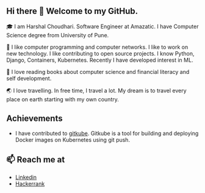 ## Hi there 👋 Welcome to my GitHub.
:mortar_board: I am Harshal Choudhari. Software Engineer at Amazatic. I have Computer Science degree from University of Pune.

🔭 I like computer programming and computer networks. I like to work on new technology. I like contributing to open source projects. I know Python, Django, Containers, Kubernetes. Recently I have developed interest in ML.

:book: I love reading books about computer science and financial literacy and self development.

:earth_asia:	I love travelling. In free time, I travel a lot. My dream is to travel every place on earth starting with my own country.

## Achievements
* I have contributed to [gitkube](https://github.com/hasura/gitkube). Gitkube is a tool for building and deploying Docker images on Kubernetes using git push.

## 📫 Reach me at
* [Linkedin](www.linkedin.com/in/harshal-choudhari-026870111)
* [Hackerrank](https://www.hackerrank.com/i_am_hades)
<!--
**harshal-choudhari/harshal-choudhari** is a ✨ _special_ ✨ repository because its `README.md` (this file) appears on your GitHub profile.

Here are some ideas to get you started:

- 🔭 I’m currently working on ...
- 🌱 I’m currently learning ...
- 👯 I’m looking to collaborate on ...
- 🤔 I’m looking for help with ...
- 💬 Ask me about ...
- 📫 How to reach me: ...
- 😄 Pronouns: ...
- ⚡ Fun fact: ...
-->
